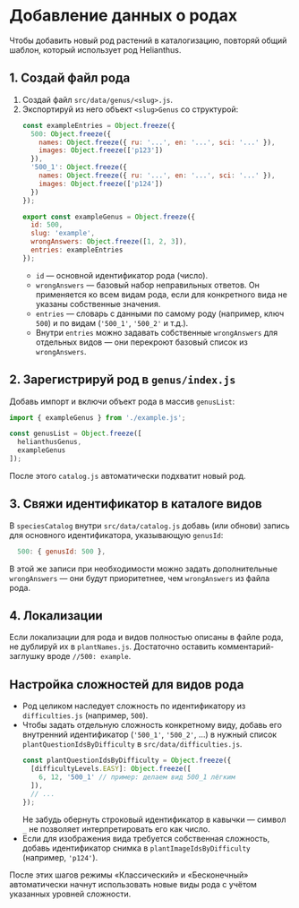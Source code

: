 # Добавление данных о родах

Чтобы добавить новый род растений в каталогизацию, повторяй общий шаблон, который использует род Helianthus.

## 1. Создай файл рода
1. Создай файл `src/data/genus/<slug>.js`.
2. Экспортируй из него объект `<slug>Genus` со структурой:
   ```javascript
   const exampleEntries = Object.freeze({
     500: Object.freeze({
       names: Object.freeze({ ru: '...', en: '...', sci: '...' }),
       images: Object.freeze(['p123'])
     }),
     '500_1': Object.freeze({
       names: Object.freeze({ ru: '...', en: '...', sci: '...' }),
       images: Object.freeze(['p124'])
     })
   });

   export const exampleGenus = Object.freeze({
     id: 500,
     slug: 'example',
     wrongAnswers: Object.freeze([1, 2, 3]),
     entries: exampleEntries
   });
   ```
   * `id` — основной идентификатор рода (число).
   * `wrongAnswers` — базовый набор неправильных ответов. Он применяется ко всем видам рода, если для конкретного вида не указаны собственные значения.
   * `entries` — словарь с данными по самому роду (например, ключ `500`) и по видам (`'500_1'`, `'500_2'` и т.д.).
   * Внутри `entries` можно задавать собственные `wrongAnswers` для отдельных видов — они перекроют базовый список из `wrongAnswers`.

## 2. Зарегистрируй род в `genus/index.js`
Добавь импорт и включи объект рода в массив `genusList`:
```javascript
import { exampleGenus } from './example.js';

const genusList = Object.freeze([
  helianthusGenus,
  exampleGenus
]);
```
После этого `catalog.js` автоматически подхватит новый род.

## 3. Свяжи идентификатор в каталоге видов
В `speciesCatalog` внутри `src/data/catalog.js` добавь (или обнови) запись для основного идентификатора, указывающую `genusId`:
```javascript
  500: { genusId: 500 },
```
В этой же записи при необходимости можно задать дополнительные `wrongAnswers` — они будут приоритетнее, чем `wrongAnswers` из файла рода.

## 4. Локализации
Если локализации для рода и видов полностью описаны в файле рода, не дублируй их в `plantNames.js`. Достаточно оставить комментарий-заглушку вроде `//500: example`.

## Настройка сложностей для видов рода
* Род целиком наследует сложность по идентификатору из `difficulties.js` (например, `500`).
* Чтобы задать отдельную сложность конкретному виду, добавь его внутренний идентификатор (`'500_1'`, `'500_2'`, …) в нужный список `plantQuestionIdsByDifficulty` в `src/data/difficulties.js`.
  ```javascript
  const plantQuestionIdsByDifficulty = Object.freeze({
    [difficultyLevels.EASY]: Object.freeze([
      6, 12, '500_1' // пример: делаем вид 500_1 лёгким
    ]),
    // ...
  });
  ```
  Не забудь обернуть строковый идентификатор в кавычки — символ `_` не позволяет интерпретировать его как число.
* Если для изображения вида требуется собственная сложность, добавь идентификатор снимка в `plantImageIdsByDifficulty` (например, `'p124'`).

После этих шагов режимы «Классический» и «Бесконечный» автоматически начнут использовать новые виды рода с учётом указанных уровней сложности.
